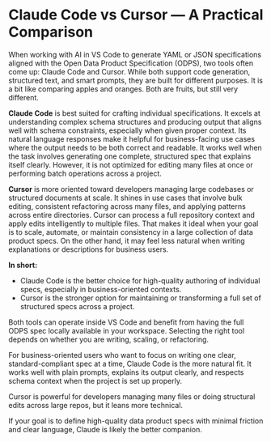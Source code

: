 # Claude Code vs Cursor — A Practical Comparison

When working with AI in VS Code to generate YAML or JSON specifications aligned with the Open Data Product Specification (ODPS), two tools often come up: Claude Code and Cursor. 
While both support code generation, structured text, and smart prompts, they are built for different purposes. It is a bit like comparing apples and oranges. Both are fruits, but still very different.

**Claude Code** is best suited for crafting individual specifications. It excels at understanding complex schema structures and producing output that aligns well with schema constraints, 
especially when given proper context. Its natural language responses make it helpful for business-facing use cases where the output needs to be both correct and readable. 
It works well when the task involves generating one complete, structured spec that explains itself clearly. However, it is not optimized for editing many files at once or 
performing batch operations across a project.

**Cursor** is more oriented toward developers managing large codebases or structured documents at scale. It shines in use cases that involve bulk editing, consistent refactoring across many files,
and applying patterns across entire directories. Cursor can process a full repository context and apply edits intelligently to multiple files. That makes it ideal when your goal is to scale, 
automate, or maintain consistency in a large collection of data product specs. On the other hand, it may feel less natural when writing explanations or descriptions for business users.

**In short:**

* Claude Code is the better choice for high-quality authoring of individual specs, especially in business-oriented contexts.
* Cursor is the stronger option for maintaining or transforming a full set of structured specs across a project.

Both tools can operate inside VS Code and benefit from having the full ODPS spec locally available in your workspace. Selecting the right tool depends on whether you are writing, 
scaling, or refactoring.

For business-oriented users who want to focus on writing one clear, standard-compliant spec at a time, Claude Code is the more natural fit. It works well with plain prompts, 
explains its output clearly, and respects schema context when the project is set up properly. 

Cursor is powerful for developers managing many files or doing structural edits across large repos, but it leans more technical. 

If your goal is to define high-quality data product specs with minimal friction and clear language, Claude is likely the better companion.
